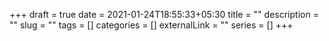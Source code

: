 +++ 
draft = true
date = 2021-01-24T18:55:33+05:30
title = ""
description = ""
slug = "" 
tags = []
categories = []
externalLink = ""
series = []
+++
